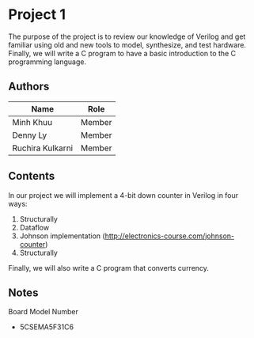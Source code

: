 # Project 1
The purpose of the project is to review our knowledge of Verilog and get familiar using
old and new tools to model, synthesize, and test hardware. Finally, we will write a C
program to have a basic introduction to the C programming language.

## Authors

| Name              | Role          |
| -------------     | ------------- |
| Minh Khuu         | Member        |
| Denny Ly          | Member        |
| Ruchira Kulkarni  | Member        |

## Contents
In our project we will implement a 4-bit down counter in Verilog in four ways:

1. Structurally
2. Dataflow
3. Johnson implementation (http://electronics-course.com/johnson-counter)
4. Structurally

Finally, we will also write a C program that converts currency.

## Notes
Board Model Number
* 5CSEMA5F31C6
